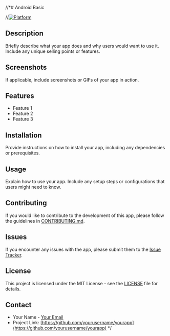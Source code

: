 //*# Android Basic 

//[![Platform](https://img.shields.io/badge/platform-android-green)]()

## Description

Briefly describe what your app does and why users would want to use it. Include any unique selling points or features.

## Screenshots

If applicable, include screenshots or GIFs of your app in action.

## Features

- Feature 1
- Feature 2
- Feature 3

## Installation

Provide instructions on how to install your app, including any dependencies or prerequisites.

## Usage

Explain how to use your app. Include any setup steps or configurations that users might need to know.

## Contributing

If you would like to contribute to the development of this app, please follow the guidelines in [CONTRIBUTING.md](CONTRIBUTING.md).

## Issues

If you encounter any issues with the app, please submit them to the [Issue Tracker](https://github.com/yourusername/yourapp/issues).

## License

This project is licensed under the MIT License - see the [LICENSE](LICENSE) file for details.

## Contact

- Your Name - [Your Email](mailto:youremail@example.com)
- Project Link: [https://github.com/yourusername/yourapp](https://github.com/yourusername/yourapp)
*/
